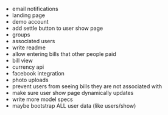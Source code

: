 - email notifications
- landing page
- demo account
- add settle button to user show page
- groups
- associated users
- write readme
- allow entering bills that other people paid
- bill view
- currency api
- facebook integration
- photo uploads
- prevent users from seeing bills they are not associated with
- make sure user show page dynamically updates
- write more model specs
- maybe bootstrap ALL user data (like users/show)
